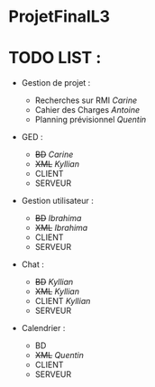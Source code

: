# ProjetFinalL3


# TODO LIST :

- Gestion de projet :
	- Recherches sur RMI _Carine_
	- Cahier des Charges _Antoine_
	- Planning prévisionnel _Quentin_

- GED :
	- ~~BD~~ _Carine_
	- ~~XML~~ _Kyllian_
	- CLIENT
	- SERVEUR
	
- Gestion utilisateur :
	- ~~BD~~ _Ibrahima_
	- ~~XML~~ _Ibrahima_
	- CLIENT
	- SERVEUR
	
- Chat :
	- ~~BD~~ _Kyllian_
	- ~~XML~~ _Kyllian_
	- CLIENT _Kyllian_
	- SERVEUR
	
- Calendrier :
	- BD
	- ~~XML~~ _Quentin_
	- CLIENT
	- SERVEUR
